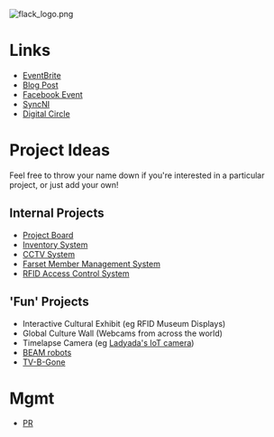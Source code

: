 ![](flack_logo.png "flack_logo.png")

Links
=====

-   [EventBrite](http://flacknite.eventbrite.co.uk/)
-   [Blog Post](http://farsetlabs.org.uk/blog/flacknite/)
-   [Facebook Event](https://www.facebook.com/events/327741213966426/)
-   [SyncNI](http://syncni.com/calendar/e.php?id=490)
-   [Digital Circle](http://www.digitalcircle.org/events/flacknite)

Project Ideas
=============

Feel free to throw your name down if you're interested in a particular project, or just add your own!

Internal Projects
-----------------

-   [Project Board](http://unit1.farsetlabs.org.uk/redmine/projects/farset-cctx)
-   [Inventory System](http://unit1.farsetlabs.org.uk/redmine/projects/farset-membert)
-   [CCTV System](http://unit1.farsetlabs.org.uk/redmine/projects/farset-cctv)
-   [Farset Member Management System](http://unit1.farsetlabs.org.uk/redmine/projects/farset-umf)
-   [RFID Access Control System](http://unit1.farsetlabs.org.uk/redmine/projects/farset-rfid-acc)

'Fun' Projects
--------------

-   Interactive Cultural Exhibit (eg RFID Museum Displays)
-   Global Culture Wall (Webcams from across the world)
-   Timelapse Camera (eg [Ladyada's IoT camera](http://www.ladyada.net/make/IoTcamera/))
-   [BEAM robots](http://en.wikipedia.org/wiki/BEAM_robotics)
-   [TV-B-Gone](http://ladyada.net/make/tvbgone/)

Mgmt
====

-   [PR](FlacknitePR.md "wikilink")
